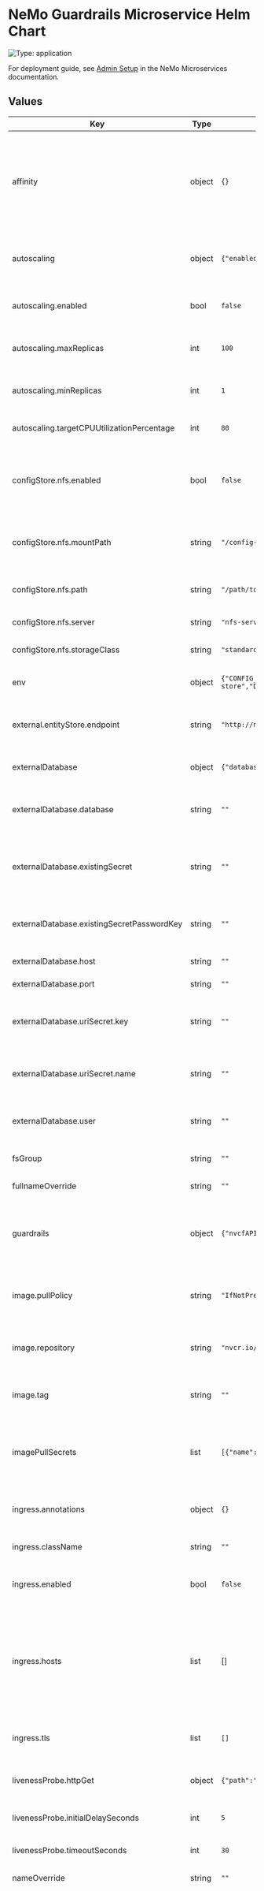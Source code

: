 # NeMo Guardrails Microservice Helm Chart

![Type: application](https://img.shields.io/badge/Type-application-informational?style=flat-square)

For deployment guide, see [Admin Setup](https://docs.nvidia.com/nemo/microservices/latest/set-up/index.html) in the NeMo Microservices documentation.

## Values

| Key | Type | Default | Description |
|-----|------|---------|-------------|
| affinity | object | `{}` | Specifies affinity settings for the deployment. To learn more, refer to the [Affinity and Anti-Affinity](https://kubernetes.io/docs/concepts/scheduling-eviction/assign-pod-node/#affinity-and-anti-affinity) in the Kubernetes documentation. |
| autoscaling | object | `{"enabled":false,"maxReplicas":100,"minReplicas":1,"targetCPUUtilizationPercentage":80}` | Specifies autoscaling configurations for the deployment. |
| autoscaling.enabled | bool | `false` | Whether to enable horizontal pod autoscaler. |
| autoscaling.maxReplicas | int | `100` | The maximum number of replicas for the deployment. |
| autoscaling.minReplicas | int | `1` | The minimum number of replicas for the deployment. |
| autoscaling.targetCPUUtilizationPercentage | int | `80` | The target CPU utilization percentage. |
| configStore.nfs.enabled | bool | `false` | Whether to enable the use of an NFS persistent volume for the configuration store. |
| configStore.nfs.mountPath | string | `"/config-store"` | The path where the NFS volume will be mounted inside the container. |
| configStore.nfs.path | string | `"/path/to/nfs/share"` | The path to the root of the Configuration Store folder. |
| configStore.nfs.server | string | `"nfs-server.example.com"` | The address of the NFS server. |
| configStore.nfs.storageClass | string | `"standard"` | The storage class for the PV and PVC. |
| env | object | `{"CONFIG_STORE_PATH":"/app/services/guardrails/config-store","DEFAULT_CONFIG_ID":"default","DEFAULT_LLM_PROVIDER":"nim","DEMO":"False","GUARDRAILS_HOST":"0.0.0.0","GUARDRAILS_PORT":"7331","NEMO_GUARDRAILS_SERVER_ALLOWED_ORIGINS":"*","NEMO_GUARDRAILS_SERVER_ENABLE_CORS":"False","NIM_ENDPOINT_URL":"https://integrate.api.nvidia.com/v1"}` | Environment variables for the container. |
| external.entityStore.endpoint | string | `"http://nemo-entity-store:8000"` | The external URL of the NeMo Entity Store microservice. |
| externalDatabase | object | `{"database":"","existingSecret":"","existingSecretPasswordKey":"","host":"","port":"","uriSecret":{"key":"","name":""},"user":""}` | External PostgreSQL configuration. |
| externalDatabase.database | string | `""` | The name of the database for the NeMo Guardrails service. |
| externalDatabase.existingSecret | string | `""` | The name of an existing secret resource containing the database credentials. |
| externalDatabase.existingSecretPasswordKey | string | `""` | The name of an existing secret key containing the database credentials. |
| externalDatabase.host | string | `""` | The database host. |
| externalDatabase.port | string | `""` | The database port number. |
| externalDatabase.uriSecret.key | string | `""` | The key within the existing secret that includes a full database URI. |
| externalDatabase.uriSecret.name | string | `""` | The name of an existing secret that includes a full database URI. |
| externalDatabase.user | string | `""` | The username for the NeMo Guardrails service. |
| fsGroup | string | `""` | Specifies the file system owner group id. |
| fullnameOverride | string | `""` | Overrides the full chart name. |
| guardrails | object | `{"nvcfAPIKeySecretName":""}` | Kubernetes secret containing NVIDIA_API_KEY for Guardrails to use Nemoguard NIMS on NVCF |
| image.pullPolicy | string | `"IfNotPresent"` | The image pull policy for the NeMo Guardrails container image. |
| image.repository | string | `"nvcr.io/nvidia/nemo-microservices/guardrails"` | The repository location of the NeMo Guardrails container image. |
| image.tag | string | `""` | The tag of the NeMo Guardrails container image. |
| imagePullSecrets | list | `[{"name":"nvcrimagepullsecret"}]` | Specifies the list of secret names that are needed for the main container and any init containers. |
| ingress.annotations | object | `{}` | Additional annotations for the ingress resource. |
| ingress.className | string | `""` | The class name for the ingress resource. |
| ingress.enabled | bool | `false` | Whether to enable the ingress resource. |
| ingress.hosts | list | [] | A list of maps, each containing the keys `host` and `paths` for the ingress resource. You must specify a list for configuring ingress for the microservice. |
| ingress.tls | list | `[]` | TLS configuration for the ingress resource. |
| livenessProbe.httpGet | object | `{"path":"/v1/health","port":7331}` | The HTTP GET request to use for the liveness probe. |
| livenessProbe.initialDelaySeconds | int | `5` | The initial delay seconds for the liveness probe. |
| livenessProbe.timeoutSeconds | int | `30` | The timeout in seconds for the liveness probe. |
| nameOverride | string | `""` | Overrides the chart name. |
| nodeSelector | object | `{}` | Specifies labels to ensure that the NeMo Guardrails microservice is deployed only on certain nodes. To learn more, refer to the [Node Selector](https://kubernetes.io/docs/concepts/scheduling-eviction/assign-pod-node/#nodeselector) in the Kubernetes documentation. |
| podAnnotations | object | `{}` | Specifies additional annotations to the main deployment pods. |
| podLabels | object | `{}` | Specifies additional labels to the main deployment pods. |
| podSecurityContext | object | `{}` | Specifies privilege and access control settings for the pod. |
| postgresWaitImage.repository | string | `"busybox"` | The repository location of the image used to wait for postgres to start. |
| postgresWaitImage.tag | string | `"latest"` | The tag of the image used when waiting. |
| postgresql | object | `{"architecture":"standalone","auth":{"database":"nemo-guardrails","enablePostgresUser":true,"existingSecret":"","password":"guardrails","username":"guardrails"},"enabled":true,"nameOverride":"guardrailsdb","serviceAccount":{"create":true,"name":"guardrails-postgresql"}}` | PostgreSQL configuration for the NeMo Guardrails microservice. |
| postgresql.architecture | string | `"standalone"` | The architecture for the default PostgreSQL service. |
| postgresql.auth.database | string | `"nemo-guardrails"` | The name for a custom database to create. |
| postgresql.auth.enablePostgresUser | bool | `true` | Whether to assign a password to the "postgres" admin user. If disabled, remote access is blocked for this user. |
| postgresql.auth.existingSecret | string | `""` | The name of an existing secret to use for PostgreSQL credentials. |
| postgresql.auth.password | string | `"guardrails"` | The password for the PostgreSQL user. |
| postgresql.auth.username | string | `"guardrails"` | The user name to use for the PostgreSQL database. |
| postgresql.enabled | bool | `true` | Whether to install the default PostgreSQL Helm chart. If enabled, the NeMo Guardrails microservice Helm chart uses the [PostgreSQL Helm chart from Bitnami](https://github.com/bitnami/charts/blob/main/bitnami/postgresql/values.yaml) to create a PostgreSQL database. |
| postgresql.nameOverride | string | `"guardrailsdb"` | The name override for the Guardrails PostgreSQL database. |
| postgresql.serviceAccount.create | bool | `true` | Specifies whether to create a new service account for PostgreSQL. |
| postgresql.serviceAccount.name | string | `"guardrails-postgresql"` | The name of the service account for PostgreSQL. |
| readinessProbe.httpGet | object | `{"path":"/v1/health/ready","port":7331}` | The HTTP GET request to use for the readiness probe. |
| readinessProbe.initialDelaySeconds | int | `5` | The initial delay seconds for the readiness probe. |
| readinessProbe.timeoutSeconds | int | `30` | The timeout in seconds for the readiness probe. |
| replicaCount | int | `1` | The number of replicas for the NeMo Guardrails microservice deployment. |
| resources | object | `{}` | Specifies resource configurations for the deployment. |
| runAsGroup | string | `""` | Specifies the group ID for the pod. |
| securityContext | object | `{}` | Specifies security context for the container. |
| service | object | `{"port":7331,"type":"ClusterIP"}` | Specifies the service type and the port for the deployment. |
| serviceAccount.annotations | object | `{}` | Annotations to be added to the service account. |
| serviceAccount.automount | bool | `true` | Whether to automatically mount the service account token. |
| serviceAccount.create | bool | `true` | Whether to create a service account for the NeMo Guardrails microservice. |
| serviceAccount.name | string | `""` | The name of the service account to use. |
| tolerations | list | `[]` | Specifies tolerations for pod assignment. To learn more, refer to the [Taint and Toleration](https://kubernetes.io/docs/concepts/scheduling-eviction/taint-and-toleration/) in the Kubernetes documentation. |